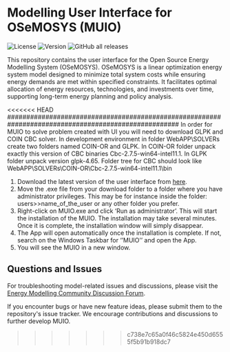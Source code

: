 # Modelling User Interface for OSeMOSYS (MUIO)

![License](https://img.shields.io/github/license/OSeMOSYS/MUIO)
![Version](https://img.shields.io/github/v/release/OSeMOSYS/MUIO)
![GitHub all releases](https://img.shields.io/github/downloads/OSeMOSYS/MUIO/total)

This repository contains the user interface for the Open Source Energy Modelling System (OSeMOSYS). OSeMOSYS is a linear optimization energy system model designed to minimize total system costs while ensuring energy demands are met within specified constraints. It facilitates optimal allocation of energy resources, technologies, and investments over time, supporting long-term energy planning and policy analysis.

<<<<<<< HEAD
#####################################################################################################
In order for MUIO to solve problem created with UI you will need to download GLPK and COIN CBC solver.
In development environment in folder WebAPP\SOLVERs create two folders named COIN-OR and GLPK.
In COIN-OR folder unpack exactly this version of CBC binaries Cbc-2.7.5-win64-intel11.1.
In GLPK folder unpack version glpk-4.65.
Folder tree for CBC should look like WebAPP\SOLVERs\COIN-OR\Cbc-2.7.5-win64-intel11.1\bin

1.	Download the latest version of the user interface from [here](https://forms.office.com/Pages/ResponsePage.aspx?id=wE8mz7iun0SQVILORFQISwwn5YyR7ONHs-3JdG3f5AFUODlJOEQwWTBXMlRRNFUwNEpUTUZYQ1RXOS4u). 
2.	Move the .exe file from your download folder to a folder where you have administrator privileges. This may be for instance inside the folder: users>>name_of_the_user or any other folder you prefer. 
3.	Right-click on MUIO.exe and click ‘Run as administrator’. This will start the installation of the MUIO. The installation may take several minutes. Once it is complete, the installation window will simply disappear. 
4.	The App will open automatically once the installation is complete. If not, search on the Windows Taskbar for ‘’MUIO’’ and open the App. 
5.	You will see the MUIO in a new window. 

## Questions and Issues

For troubleshooting model-related issues and discussions, please visit the [Energy Modelling Community Discussion Forum](https://forum.u4ria.org/). 

If you encounter bugs or have new feature ideas, please submit them to the repository's issue tracker. We encourage contributions and discussions to further develop MUIO.
>>>>>>> c738e7c65a0f46c5824e450d6555f5b91b918dc7
